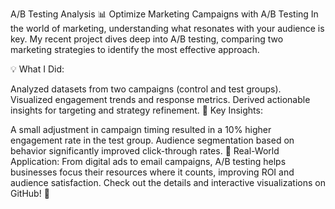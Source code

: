  A/B Testing Analysis
📊 Optimize Marketing Campaigns with A/B Testing
In the world of marketing, understanding what resonates with your audience is key. My recent project dives deep into A/B testing, comparing two marketing strategies to identify the most effective approach.

💡 What I Did:

Analyzed datasets from two campaigns (control and test groups).
Visualized engagement trends and response metrics.
Derived actionable insights for targeting and strategy refinement.
🌟 Key Insights:

A small adjustment in campaign timing resulted in a 10% higher engagement rate in the test group.
Audience segmentation based on behavior significantly improved click-through rates.
🔗 Real-World Application:
From digital ads to email campaigns, A/B testing helps businesses focus their resources where it counts, improving ROI and audience satisfaction. Check out the details and interactive visualizations on GitHub! 🚀
